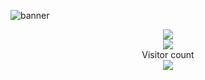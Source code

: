 ![banner](https://user-images.githubusercontent.com/69555173/170806906-8b665f3f-dce2-4725-8dc2-837c3b4c74fa.png)


<p align="center"> 
  <img src="https://github-readme-stats.vercel.app/api?username=lukeg007&show_icons=true&count_private=true&hide_title=true&theme=radical&hide_border=true#center" />
  <br>
  <img src="http://github-readme-streak-stats.herokuapp.com?user=lukeg007&theme=radical&hide_border=true&date_format=j%20M%5B%20Y%5D)](https://git.io/streak-stats#center" />
  <br>Visitor count<br>
  <img src="https://profile-counter.glitch.me/LukeG007/count.svg" />

</p>
